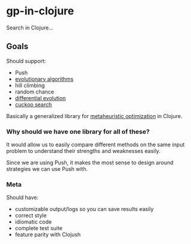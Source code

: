 # gp-in-clojure

Search in Clojure...

## Goals

Should support:

* Push
* [evolutionary algorithms](https://en.wikipedia.org/wiki/Evolutionary_algorithm)
* hill climbing
* random chance
* [differential evolution](https://en.wikipedia.org/wiki/Differential_evolution)
* [cuckoo search](https://en.wikipedia.org/wiki/Cuckoo_search)

Basically a generalized library for
[metaheuristic optimization](http://www.scholarpedia.org/article/Metaheuristic_Optimization)
in Clojure.


### Why should we have one library for all of these?

It would allow us to easily compare different methods on
the same input problem to understand their strengths 
and weaknesses easily.


Since we are using Push, it makes the most sense to design
around strategies we can use Push with.



### Meta

Should have:

* customizable output/logs so you can save results easily
* correct style
* idiomatic code
* complete test suite
* feature parity with Clojush
